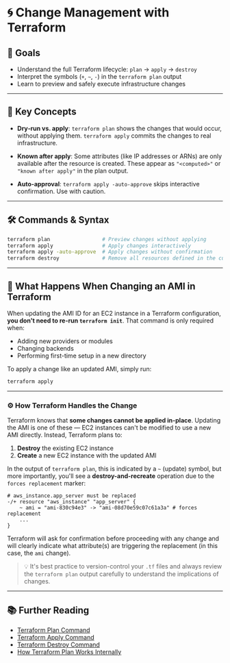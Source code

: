 # 🌀 Change Management with Terraform

## 🎯 Goals

- Understand the full Terraform lifecycle: `plan` → `apply` → `destroy`
- Interpret the symbols (`+`, `~`, `-`) in the `terraform plan` output
- Learn to preview and safely execute infrastructure changes

---

## 🧠 Key Concepts

- **Dry‑run vs. apply**:
  `terraform plan` shows the changes that would occur, without applying them.
  `terraform apply` commits the changes to real infrastructure.

- **Known after apply**:
  Some attributes (like IP addresses or ARNs) are only available after the resource is created. These appear as `"<computed>"` or `"known after apply"` in the plan output.

- **Auto‑approval**:
  `terraform apply -auto-approve` skips interactive confirmation. Use with caution.

---

## 🛠️ Commands & Syntax

```bash
terraform plan                 # Preview changes without applying
terraform apply                # Apply changes interactively
terraform apply -auto-approve  # Apply changes without confirmation
terraform destroy              # Remove all resources defined in the current configuration
```

---

## 🔄 What Happens When Changing an AMI in Terraform

When updating the AMI ID for an EC2 instance in a Terraform configuration, **you don't need to re-run `terraform init`**. That command is only required when:

- Adding new providers or modules
- Changing backends
- Performing first-time setup in a new directory

To apply a change like an updated AMI, simply run:

```bash
terraform apply
```

---

### ⚙️ How Terraform Handles the Change

Terraform knows that **some changes cannot be applied in-place**. Updating the AMI is one of these — EC2 instances can't be modified to use a new AMI directly. Instead, Terraform plans to:

1. **Destroy** the existing EC2 instance
2. **Create** a new EC2 instance with the updated AMI

In the output of `terraform plan`, this is indicated by a `~` (update) symbol, but more importantly, you'll see a **destroy-and-recreate** operation due to the `forces replacement` marker:

```hcl
# aws_instance.app_server must be replaced
-/+ resource "aws_instance" "app_server" {
    ~ ami = "ami-830c94e3" -> "ami-08d70e59c07c61a3a" # forces replacement
    ...
}
```

Terraform will ask for confirmation before proceeding with any change and will clearly indicate what attribute(s) are triggering the replacement (in this case, the `ami` change).

> 💡 It's best practice to version-control your `.tf` files and always review the `terraform plan` output carefully to understand the implications of changes.

---

## 📚 Further Reading

- [Terraform Plan Command](https://developer.hashicorp.com/terraform/cli/commands/plan)
- [Terraform Apply Command](https://developer.hashicorp.com/terraform/cli/commands/apply)
- [Terraform Destroy Command](https://developer.hashicorp.com/terraform/cli/commands/destroy)
- [How Terraform Plan Works Internally](https://developer.hashicorp.com/terraform/internals/plan)
